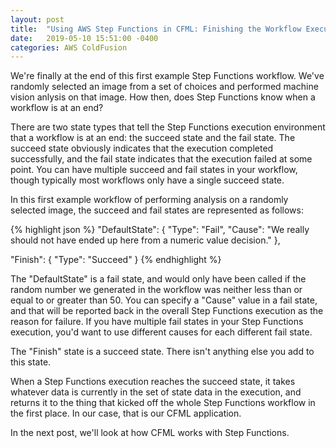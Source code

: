 ```yaml
---
layout: post
title:  "Using AWS Step Functions in CFML: Finishing the Workflow Execution and Returning Data to the Caller"
date:   2019-05-10 15:51:00 -0400
categories: AWS ColdFusion
---
```


We're finally at the end of this first example Step Functions workflow. We've randomly selected an image from a set of choices and performed machine vision anlysis on that image. How then, does Step Functions know when a workflow is at an end?

There are two state types that tell the Step Functions execution environment that a workflow is at an end: the succeed state and the fail state. The succeed state obviously indicates that the execution completed successfully, and the fail state indicates that the execution failed at some point. You can have multiple succeed and fail states in your workflow, though typically most workflows only have a single succeed state. 

In this first example workflow of performing analysis on a randomly selected image, the succeed and fail states are represented as follows:

{% highlight json %}
"DefaultState": {
    "Type": "Fail",
    "Cause": "We really should not have ended up here from a numeric value decision."
},

"Finish": {
    "Type": "Succeed"
}
{% endhighlight %}

The "DefaultState" is a fail state, and would only have been called if the random number we generated in the workflow was neither less than or equal to or greater than 50. You can specify a "Cause" value in a fail state, and that will be reported back in the overall Step Functions execution as the reason for failure. If you have multiple fail states in your Step Functions execution, you'd want to use different causes for each different fail state.

The "Finish" state is a succeed state. There isn't anything else you add to this state. 

When a Step Functions execution reaches the succeed state, it takes whatever data is currently in the set of state data in the execution, and returns it to the thing that kicked off the whole Step Functions workflow in the first place. In our case, that is our CFML application.

In the next post, we'll look at how CFML works with Step Functions.